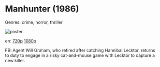 # Manhunter (1986)

Genres: crime, horror, thriller

![poster](http://image.tmdb.org/t/p/w500/2yfE5bJHzkuBp2A1kWxNV3tZPIu.jpg)

en:
  [720p](magnet:?xt=urn:btih:4F173DC415889D47319BA75667D9E66BC10C3ED8&tr=udp://glotorrents.pw:6969/announce&tr=udp://tracker.opentrackr.org:1337/announce&tr=udp://torrent.gresille.org:80/announce&tr=udp://tracker.openbittorrent.com:80&tr=udp://tracker.coppersurfer.tk:6969&tr=udp://tracker.leechers-paradise.org:6969&tr=udp://p4p.arenabg.ch:1337&tr=udp://tracker.internetwarriors.net:1337)
  [1080p](magnet:?xt=urn:btih:9A05E9F608B7CCD291F47A4F8380DF11AD352348&tr=udp://glotorrents.pw:6969/announce&tr=udp://tracker.opentrackr.org:1337/announce&tr=udp://torrent.gresille.org:80/announce&tr=udp://tracker.openbittorrent.com:80&tr=udp://tracker.coppersurfer.tk:6969&tr=udp://tracker.leechers-paradise.org:6969&tr=udp://p4p.arenabg.ch:1337&tr=udp://tracker.internetwarriors.net:1337)
  


FBI Agent Will Graham, who retired after catching Hannibal Lecktor, returns to duty to engage in a risky cat-and-mouse game with Lecktor to capture a new killer.